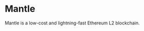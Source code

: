 <!--
order: false
parent:
  order: 2
-->

# Mantle

Mantle is a low-cost and lightning-fast Ethereum L2 blockchain.

